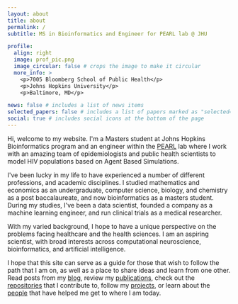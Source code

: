 ```yaml
---
layout: about
title: about
permalink: /
subtitle: MS in Bioinformatics and Engineer for PEARL lab @ JHU

profile:
  align: right
  image: prof_pic.png
  image_circular: false # crops the image to make it circular
  more_info: >
    <p>7005 Bloomberg School of Public Health</p>
    <p>Johns Hopkins University</p>
    <p>Baltimore, MD</p>

news: false # includes a list of news items
selected_papers: false # includes a list of papers marked as "selected={true}"
social: true # includes social icons at the bottom of the page
---
```


Hi, welcome to my website. I'm a Masters student at Johns Hopkins Bioinformatics program and an engineer within the [PEARL](https://pearlhivmodel.org/index.html) lab where I work with an amazing team of epidemiologists and public health scientists to model HIV populations based on Agent Based Simulations.

I've been lucky in my life to have experienced a number of different professions, and academic disciplines. I studied mathematics and economics as an undergraduate, computer science, biology, and chemistry as a post baccalaureate, and now bioinformatics as a masters student. During my studies, I've been a data scientist, founded a company as a machine learning engineer, and run clinical trials as a medical researcher.

With my varied background, I hope to have a unique perspective on the problems facing healthcare and the health sciences. I am an aspiring scientist, with broad interests across computational neuroscience, bioinformatics, and artificial intelligence.

I hope that this site can serve as a guide for those that wish to follow the path that I am on, as well as a place to share ideas and learn from one other. Read posts from my [blog](/blog), review my [publications](/publications), check out the [repositories](/repositories) that I contribute to, follow my [projects](/projects), or learn about the [people](/people) that have helped me get to where I am today.
